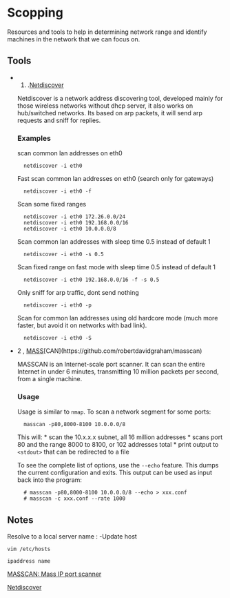 # Scopping

Resources and tools to help in determining network range and identify machines in the network that we can focus on.

## Tools

- 1. .[Netdiscover](https://github.com/alexxy/netdiscover)

    Netdiscover is a network address discovering tool, developed mainly for those wireless networks without dhcp server, it also works on hub/switched networks. Its based on arp packets, it will send arp requests and sniff for replies.

    ### Examples

    scan common lan addresses on eth0

        netdiscover -i eth0

    Fast scan common lan addresses on eth0 (search only for gateways)

        netdiscover -i eth0 -f

    Scan some fixed ranges

        netdiscover -i eth0 172.26.0.0/24
        netdiscover -i eth0 192.168.0.0/16
        netdiscover -i eth0 10.0.0.0/8

    Scan common lan addresses with sleep time 0.5 instead of default 1

        netdiscover -i eth0 -s 0.5

    Scan fixed range on fast mode with sleep time 0.5 instead of default 1

        netdiscover -i eth0 192.168.0.0/16 -f -s 0.5

    Only sniff for arp traffic, dont send nothing

        netdiscover -i eth0 -p

    Scan for common lan addresses using old hardcore mode (much more faster, but avoid it on networks with bad link).

        netdiscover -i eth0 -S

- 2 , [MASS](https://github.com/robertdavidgraham/masscan](https://github.com/robertdavidgraham/masscan))[CAN](https://github.com/robertdavidgraham/masscan)

    MASSCAN is an Internet-scale port scanner. It can scan the entire Internet in under 6 minutes, transmitting 10 million packets per second, from a single machine.

    ### Usage

    Usage is similar to `nmap`. To scan a network segment for some ports:

        masscan -p80,8000-8100 10.0.0.0/8

    This will: * scan the 10.x.x.x subnet, all 16 million addresses * scans port 80 and the range 8000 to 8100, or 102 addresses total * print output to `<stdout>` that can be redirected to a file

    To see the complete list of options, use the `--echo` feature. This dumps the current configuration and exits. This output can be used as input back into the program:

        # masscan -p80,8000-8100 10.0.0.0/8 --echo > xxx.conf
        # masscan -c xxx.conf --rate 1000

## Notes

Resolve to a local server name : -Update host

    vim /etc/hosts
    
    ipaddress name

[MASSCAN: Mass IP port scanner](Scopping/MASSCAN%20Mass%20IP%20port%20scanner.md)

[Netdiscover](Scopping/Netdiscover.md)